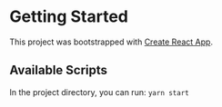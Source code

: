 # Getting Started

This project was bootstrapped with [Create React App](https://github.com/facebook/create-react-app).

## Available Scripts

In the project directory, you can run: `yarn start`
